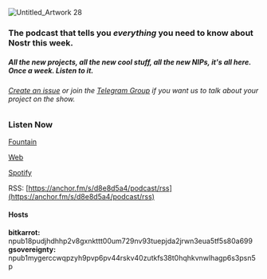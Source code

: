    
![Untitled_Artwork 28](https://user-images.githubusercontent.com/8143945/210556301-8cac9d9d-40bd-4e78-90a1-56909d589521.png)

### The podcast that tells you *everything* you need to know about Nostr this week.

##### All the new projects, all the new cool stuff, all the new NIPs, it's all here. Once a week. Listen to it.

###### [Create an issue](https://github.com/nostrovia/nostrovia.org) or join the [Telegram Group](https://t.me/nostroviadispatch) if you want us to talk about your project on the show.

### Listen Now
[Fountain](https://fountain.fm/show/EHr7oroKVhkIAWNTGGRn)

[Web](https://anchor.fm/nostrovia)

[Spotify](https://open.spotify.com/show/3FKrua9rST5DDKv0WeAqWn)  
   
RSS: [https://anchor.fm/s/d8e8d5a4/podcast/rss](https://anchor.fm/s/d8e8d5a4/podcast/rss)  
   
#### Hosts 
**bitkarrot:** npub18pudjhdhhp2v8gxnkttt00um729nv93tuepjda2jrwn3eua5tf5s80a699   
**gsovereignty:** npub1mygerccwqpzyh9pvp6pv44rskv40zutkfs38t0hqhkvnwlhagp6s3psn5p
